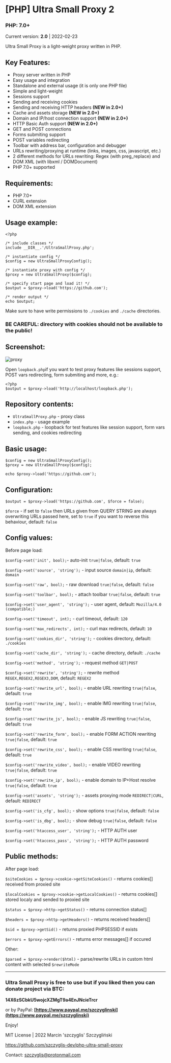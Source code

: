 # [PHP] Ultra Small Proxy 2
### PHP: 7.0+

Current version: **2.0** | 2022-02-23

Ultra Small Proxy is a light-weight proxy written in PHP. 

## Key Features:

- Proxy server written in PHP
- Easy usage and integration
- Standalone and external usage (it is only one PHP file)
- Simple and light-weight
- Sessions support
- Sending and receiving cookies
- Sending and receiving HTTP headers **(NEW in 2.0+)**
- Cache and assets storage **(NEW in 2.0+)**
- Domain and IP/host connection support **(NEW in 2.0+)**
- HTTP Basic Auth support **(NEW in 2.0+)**
- GET and POST connections
- Forms submiting support
- POST variables redirecting
- Toolbar with address bar, configuration and debugger
- URLs rewriting/proxying at runtime (links, images, css, javascript, etc.)
- 2 different methods for URLs rewriting: Regex (with preg_replace) and DOM XML (with libxml / DOMDocument)
- PHP 7.0+ supported

## Requirements:

- PHP 7.0+
- CURL extension
- DOM XML extension

## Usage example:
```
<?php

/* include classes */
include __DIR__.'/UltraSmallProxy.php';  

/* instantiate config */
$config = new UltraSmallProxyConfig();

/* instantiate proxy with config */
$proxy = new UltraSmallProxy($config);

/* specify start page and load it! */
$output = $proxy->load('https://github.com'); 

/* render output */
echo $output;

```
Make sure to have write permissions to `./cookies` and `./cache` directories.

### BE CAREFUL: directory with cookies should not be available to the public!

## Screenshot:

![proxy](https://user-images.githubusercontent.com/61396542/155353063-fde84995-6e43-46c4-8a1c-b8b4772e6dfc.png)


Open `loopback.php`if you want to test proxy features like sessions support, POST vars redirecting, form submiting and more, e.g.:
```
<?php
$output = $proxy->load('http://localhost/loopback.php'); 
```

## Repository contents:

- `UltraSmallProxy.php` - proxy class
- `index.php` - usage example
- `loopback.php` - loopback for test features like session support, form vars sending, and cookies redirecting


## Basic usage:

```
$config = new UltraSmallProxyConfig();
$proxy = new UltraSmallProxy($config);

echo $proxy->load('https://github.com');
```

## Configuration:

```
$output = $proxy->load('https://github.com', $force = false); 
```
`$force` - if set to `false` then URLs given from QUERY STRING are always overwriting URLs passed here, set to `true` if you want to reverse this behaviour, default: `false`


## Config values:

Before page load:

`$config->set('init', bool);`- auto-init `true|false`, default: `true`

`$config->set('source', 'string');` - input source `domain|ip`, default: `domain`

`$config->set('raw', bool);` - raw download `true|false`, default: `false`

`$config->set('toolbar', bool);` - attach toolbar  `true|false`, default: `true`

`$config->set('user_agent', 'string');` - user agent, default: `Mozilla/4.0 (compatible;)`

`$config->set('timeout', int);` - curl timeout, default: `120`

`$config->set('max_redirects', int);` - curl max redirects, default: `10`

`$config->set('cookies_dir', 'string');` - cookies directory, default: `./cookies`

`$config->set('cache_dir', 'string');` - cache directory, default: `./cache`

`$config->set('method', 'string');` - request method `GET|POST`

`$config->set('rewrite', 'string');` - rewrite method `REGEX,REGEX2,REGEX3,DOM`, default: `REGEX2`

`$config->set('rewrite_url', bool);` - enable URL rewriting `true|false`, default: `true`

`$config->set('rewrite_img', bool);` - enable IMG rewriting `true|false`, default: `true`

`$config->set('rewrite_js', bool);` - enable JS rewriting `true|false`, default: `true`

`$config->set('rewrite_form', bool);` - enable FORM ACTION rewriting `true|false`, default: `true`

`$config->set('rewrite_css', bool);` - enable CSS rewriting `true|false`, default: `true`

`$config->set('rewrite_video', bool);` - enable VIDEO rewriting `true|false`, default: `true`

`$config->set('rewrite_ip', bool);` - enable domain to IP+Host resolve `true|false`, default: `true`

`$config->set('assets', 'string');` - assets proxying mode `REDIRECT|CURL`, default: `REDIRECT`

`$config->set('is_cfg', bool);` - show options `true|false`, default: `false`

`$config->set('is_dbg', bool);` - show debug `true|false`, default: `false`

`$config->set('htaccess_user', 'string');` - HTTP AUTH user

`$config->set('htaccess_pass', 'string');` - HTTP AUTH password


## Public methods:

After page load:

`$siteCookies = $proxy->cookie->getSiteCookies()` - returns cookies[] received from proxied site

`$localCookies = $proxy->cookie->getLocalCookies()` - returns cookies[] stored localy and sended to proxied site

`$status = $proxy->http->getStatus()` - returns connection status[]

`$headers = $proxy->http->getHeaders()` - returns received headers[]

`$sid = $proxy->getSid()` - returns proxied PHPSESSID if exists

`$errors = $proxy->getErrors()` - returns error messages[] if occured

 
Other:

`$parsed = $proxy->render($html)` - parse/rewrite URLs in custom html content with selected `$rewriteMode`

---
 
### Ultra Small Proxy is free to use but if you liked then you can donate project via BTC: 

**14X6zSCbkU5wojcXZMgT9a4EnJNcieTrcr**

or by PayPal:
 **[https://www.paypal.me/szczyglinski](https://www.paypal.me/szczyglinski)**


Enjoy!

MIT License | 2022 Marcin 'szczyglis' Szczygliński

https://github.com/szczyglis-dev/php-ultra-small-proxy

Contact: szczyglis@protonmail.com
